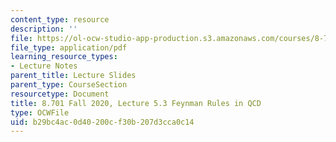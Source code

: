 ```yaml
---
content_type: resource
description: ''
file: https://ol-ocw-studio-app-production.s3.amazonaws.com/courses/8-701-introduction-to-nuclear-and-particle-physics-fall-2020/b29bc4ac0d40200cf30b207d3cca0c14_MIT8_701f20_lec5.3.pdf
file_type: application/pdf
learning_resource_types:
- Lecture Notes
parent_title: Lecture Slides
parent_type: CourseSection
resourcetype: Document
title: 8.701 Fall 2020, Lecture 5.3 Feynman Rules in QCD
type: OCWFile
uid: b29bc4ac-0d40-200c-f30b-207d3cca0c14
---
```


